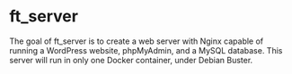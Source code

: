 # ft_server

The goal of ft_server is to create a web server with Nginx capable of running a WordPress website, phpMyAdmin, and a MySQL database. This server will run in only one Docker container, under Debian Buster.
